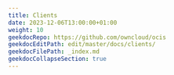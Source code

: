 ```yaml
---
title: Clients
date: 2023-12-06T13:00:00+01:00
weight: 10
geekdocRepo: https://github.com/owncloud/ocis
geekdocEditPath: edit/master/docs/clients/
geekdocFilePath: _index.md
geekdocCollapseSection: true
---
```

